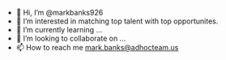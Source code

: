 - 👋 Hi, I’m @markbanks926
- 👀 I’m interested in matching top talent with top opportunites. 
- 🌱 I’m currently learning ...
- 💞️ I’m looking to collaborate on ...
- 📫 How to reach me mark.banks@adhocteam.us

<!---
markbanks926/markbanks926 is a ✨ special ✨ repository because its `README.md` (this file) appears on your GitHub profile.
You can click the Preview link to take a look at your changes.
--->

